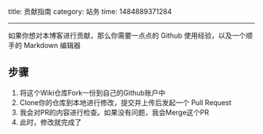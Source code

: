 title: 贡献指南
category: 站务
time: 1484889371284

---

如果你想对本博客进行贡献，那么你需要一点点的 Github 使用经验，以及一个顺手的 Markdown 编辑器

## 步骤

1. 将这个Wiki仓库Fork一份到自己的Github账户中
2. Clone你的仓库到本地进行修改，提交并上传后发起一个 Pull Request
3. 我会对PR的内容进行检查。如果没有问题，我会Merge这个PR
4. 此时，修改就完成了

